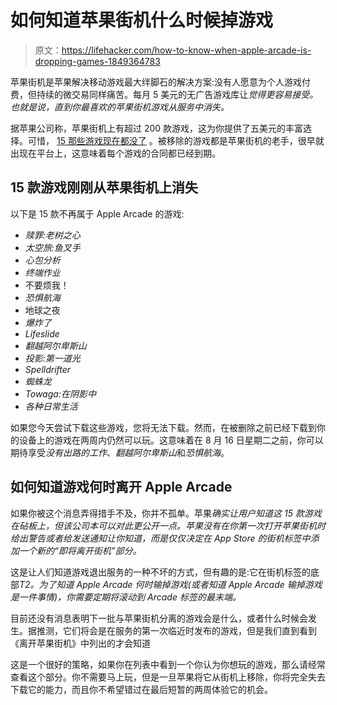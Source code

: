 # 如何知道苹果街机什么时候掉游戏

> 原文：<https://lifehacker.com/how-to-know-when-apple-arcade-is-dropping-games-1849364783>

苹果街机是苹果解决移动游戏最大绊脚石的解决方案:没有人愿意为个人游戏付费，但持续的微交易同样痛苦。每月 5 美元的无广告游戏库让*觉得更容易接受。也就是说，直到你最喜欢的苹果街机游戏从服务中消失。* 



据苹果公司称，苹果街机上有超过 200 款游戏，这为你提供了五美元的丰富选择。可惜， [15 那些游戏现在都没了](https://arstechnica.com/gadgets/2022/08/apple-arcade-removes-games-from-its-library-for-the-first-time/) 。被移除的游戏都是苹果街机的老手，很早就出现在平台上，这意味着每个游戏的合同都已经到期。

## 15 款游戏刚刚从苹果街机上消失

以下是 15 款不再属于 Apple Arcade 的游戏:

*   *赎罪:老树之心*
*   *太空旅:鱼叉手*
*   *心包分析*
*   *终端作业*
*   不要烦我！
*   *恐惧航海*
*   地球之夜
*   *爆炸了*
*   *Lifeslide*
*   *翻越阿尔卑斯山*
*   *投影:第一道光*
*   *Spelldrifter*
*   *蜘蛛龙*
*   *Towaga:在阴影中*
*   *各种日常生活*

如果您今天尝试下载这些游戏，您将无法下载。然而，在被删除之前已经下载到你的设备上的游戏在两周内仍然可以玩。这意味着在 8 月 16 日星期二之前，你可以期待享受*没有出路的工作*、*翻越阿尔卑斯山*和*恐惧航海*。

## 如何知道游戏何时离开 Apple Arcade

如果你被这个消息弄得措手不及，你并不孤单。苹果*确实让用户知道这 15 款游戏在砧板上，但该公司本可以对此更公开一点。苹果没有在你第一次打开苹果街机时给出警告或者给发送通知让你知道，而是仅仅决定在 App Store 的街机标签中添加一个新的“即将离开街机”部分。*

这是让人们知道游戏退出服务的一种不坏的方式，但有趣的是:它在街机标签的底部*T2。为了知道 Apple Arcade 何时输掉游戏(或者知道 Apple Arcade 输掉游戏是一件事情)，你需要定期将滚动到 Arcade 标签的最末端。* 

目前还没有消息表明下一批与苹果街机分离的游戏会是什么，或者什么时候会发生。据推测，它们将会是在服务的第一次临近时发布的游戏，但是我们直到看到《离开苹果街机》中列出的才会知道

这是一个很好的策略，如果你在列表中看到一个你认为你想玩的游戏，那么请经常查看这个部分。你不需要马上玩，但是一旦苹果将它从街机上移除，你将完全失去下载它的能力，而且你不希望错过在最后短暂的两周体验它的机会。